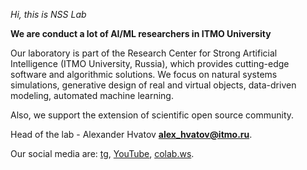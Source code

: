 *Hi, this is NSS Lab*

**We are conduct a lot of AI/ML researchers in ITMO University**

Our laboratory is part of the Research Center for Strong Artificial Intelligence (ITMO University, Russia), 
which provides cutting-edge software and algorithmic solutions. 
We focus on natural systems simulations, generative design of real and virtual objects, data-driven modeling, automated machine learning.

Also, we support the extension of scientific open source community.

Head of the lab - Alexander Hvatov **alex_hvatov@itmo.ru**.

Our social media are: [tg](https://t.me/NSS_group), 
[YouTube](https://www.youtube.com/channel/UC4K9QWaEUpT_p3R4FeDp5jA), 
[colab.ws](https://colab.ws/).